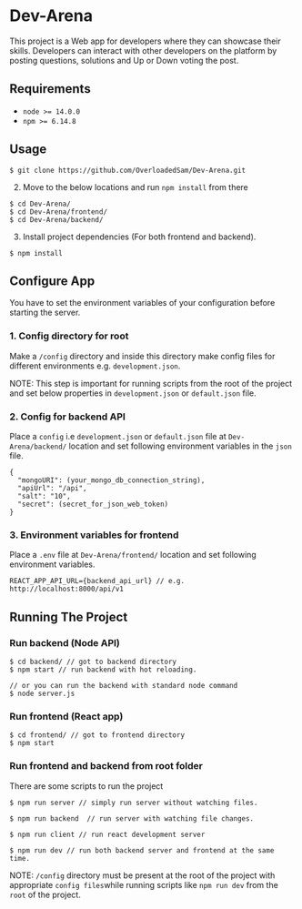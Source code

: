 # Dev-Arena

This project is a Web app for developers where they can showcase their skills. Developers can interact with other developers on the platform by posting questions, solutions and Up or Down voting the post.

## Requirements

- `node >= 14.0.0`
- `npm >= 6.14.8`

## Usage

    $ git clone https://github.com/OverloadedSam/Dev-Arena.git

  2. Move to the below locations and run `npm install` from there

    $ cd Dev-Arena/
    $ cd Dev-Arena/frontend/
    $ cd Dev-Arena/backend/

  3. Install project dependencies (For both frontend and backend).

    $ npm install

## Configure App

You have to set the environment variables of your configuration before starting the server.

### 1. Config directory for root

Make a `/config` directory and inside this directory make config files for different environments e.g. `development.json`.

NOTE: This step is important for running scripts from the root of the project and set below properties in `development.json` or `default.json` file.

### 2. Config for backend API

Place a `config` i.e `development.json` or `default.json` file at `Dev-Arena/backend/` location and set following environment variables in the `json` file.

    {
      "mongoURI": (your_mongo_db_connection_string),
      "apiUrl": "/api",
      "salt": "10",
      "secret": (secret_for_json_web_token)
    }

### 3. Environment variables for frontend

Place a `.env` file at `Dev-Arena/frontend/` location and set following environment variables.

    REACT_APP_API_URL={backend_api_url} // e.g. http://localhost:8000/api/v1

## Running The Project

### Run backend (Node API)

    $ cd backend/ // got to backend directory
    $ npm start // run backend with hot reloading.

    // or you can run the backend with standard node command
    $ node server.js

### Run frontend (React app)

    $ cd frontend/ // got to frontend directory
    $ npm start

### Run frontend and backend from root folder

There are some scripts to run the project

    $ npm run server // simply run server without watching files.

    $ npm run backend  // run server with watching file changes.

    $ npm run client // run react development server

    $ npm run dev // run both backend server and frontend at the same time.

NOTE: `/config` directory must be present at the root of the project with appropriate `config files`while running scripts like `npm run dev` from the `root` of the project.
